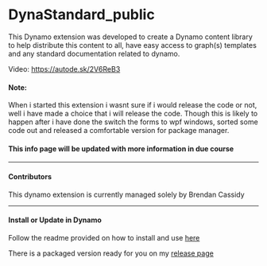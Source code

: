 # DynaStandard_public
This Dynamo extension was developed to create a Dynamo content library to help distribute this content to all, have easy access to graph(s) templates and any standard documentation related to dynamo.

Video: https://autode.sk/2V6ReB3

#### Note:

When i started this extension i wasnt sure if i would release the code or not, well i have made a choice that i will release the code. Though this is likely to happen after i have done the switch the forms to wpf windows, sorted some code out and released a comfortable version for package manager.


#### This info page will be updated with more information in due course 

---
#### Contributors
This dynamo extension is currently managed solely by Brendan Cassidy

---
#### Install or Update in Dynamo  
Follow the readme provided on how to install and use [here](https://github.com/brencass/DynaStandard_public/blob/master/Readme%20guide%20for%20DynaStandard%20Extension%20for%20use%20in%20Dynamo.pdf)

There is a packaged version ready for you on my [release page](https://github.com/brencass/DynaStandard_public/releases) 
